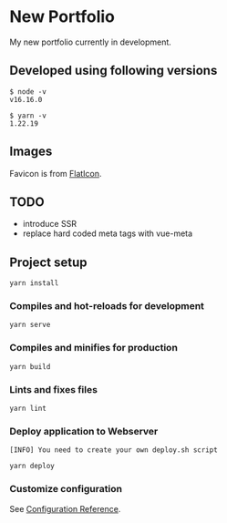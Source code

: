 # New Portfolio
My new portfolio currently in development.  

## Developed using following versions
```
$ node -v
v16.16.0

$ yarn -v
1.22.19
```

## Images
Favicon is from [FlatIcon](https://www.flaticon.com/).

## TODO
 - introduce SSR
 - replace hard coded meta tags with vue-meta

## Project setup
```
yarn install
```

### Compiles and hot-reloads for development
```
yarn serve
```

### Compiles and minifies for production
```
yarn build
```

### Lints and fixes files
```
yarn lint
```

### Deploy application to Webserver
```
[INFO] You need to create your own deploy.sh script

yarn deploy
```

### Customize configuration
See [Configuration Reference](https://cli.vuejs.org/config/).
